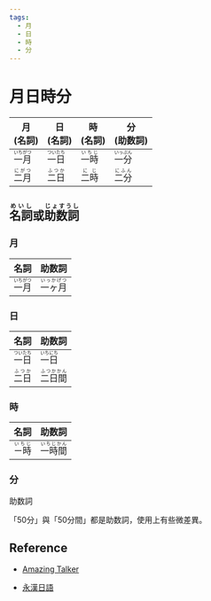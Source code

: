 ```yaml
---
tags:
  - 月
  - 日
  - 時
  - 分
---
```

# 月日時分




|月<br>(名詞)|日<br>(名詞)|時<br>(名詞)|分<br>(助数詞)|
| -- | -- | -- | -- |
| <ruby>一月<rt>いちがつ</rt></ruby> | <ruby>一日<rt>ついたち</rt></ruby> | <ruby>一時<rt>いちじ</rt></ruby> | <ruby>一分<rt>いっぷん</rt></ruby> |
| <ruby>二月<rt>にがつ</rt></ruby> |<ruby>二日<rt>ふつか</rt></ruby> | <ruby>二時<rt>にじ</rt></ruby> | <ruby>二分<rt>にふん</rt></ruby> |

## <ruby>名詞<rt>めいし</rt></ruby>或<ruby>助数詞<rt>じょすうし</rt></ruby>

### 月

| 名詞 | 助数詞 |
| -- | -- | 
| <ruby>一月<rt>いちがつ</rt></ruby> | <ruby>一ヶ月<rt>いっかげつ</rt></ruby> |


### 日

| 名詞 | 助数詞 |
| -- | -- | 
| <ruby>一日<rt>ついたち</rt></ruby> | <ruby>一日<rt>いちにち</rt><ruby> |
| <ruby>二日<rt>ふつか</rt></ruby> | <ruby>二日間<rt>ふつかかん</rt></ruby> |

### 時

| 名詞 | 助数詞 |
| -- | -- | 
| <ruby>ㄧ時<rt>いちじ</rt></ruby> | <ruby>一時間<rt>いちじかん</rt></ruby> |

### 分

助数詞

「50分」與「50分間」都是助数詞，使用上有些微差異。

## Reference

* [Amazing Talker](https://tw.amazingtalker.com/blog/zh-tw/zh-jap/11497/)

* [永漢日語](https://www.eikan.com.tw/blogs/107)


